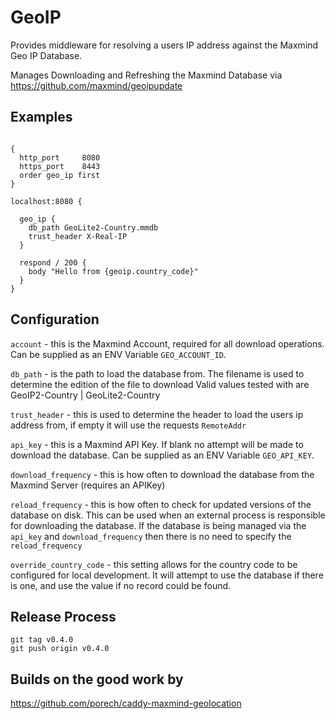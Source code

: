 # GeoIP

Provides middleware for resolving a users IP address against the Maxmind Geo IP Database.

Manages Downloading and Refreshing the Maxmind Database via https://github.com/maxmind/geoipupdate

## Examples

```

{
  http_port     8080
  https_port    8443
  order geo_ip first
}

localhost:8080 {

  geo_ip {
    db_path GeoLite2-Country.mmdb
    trust_header X-Real-IP
  }

  respond / 200 {
    body "Hello from {geoip.country_code}"
  }
}

```

## Configuration

`account` - this is the Maxmind Account, required for all download operations. Can be supplied as an ENV Variable `GEO_ACCOUNT_ID`.

`db_path` - is the path to load the database from. The filename is used to determine the edition of the file to download
     Valid values tested with are GeoIP2-Country | GeoLite2-Country

`trust_header` - this is used to determine the header to load the users ip address from, if empty it will use the requests `RemoteAddr`

`api_key` - this is a Maxmind API Key. If blank no attempt will be made to download the database.  Can be supplied as an ENV Variable `GEO_API_KEY`.

`download_frequency` - this is how often to download the database from the Maxmind Server (requires an APIKey)

`reload_frequency` - this is how often to check for updated versions of the database on disk. This can be used when an external process is responsible for downloading the database. If the database is being managed via the `api_key` and `download_frequency` then there is no need
to specify the `reload_frequency`

`override_country_code` - this setting allows for the country code to be configured for local development. It will attempt to use the database if there is one, and use the value if no record could be found.

## Release Process

```
git tag v0.4.0
git push origin v0.4.0
```

## Builds on the good work by

https://github.com/porech/caddy-maxmind-geolocation



